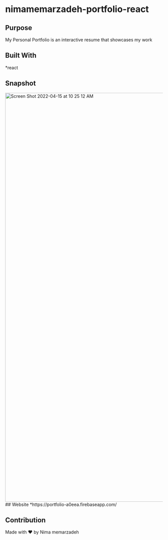 # nimamemarzadeh-portfolio-react

## Purpose
My Personal Portfolio is an interactive resume that showcases my work

## Built With
*react 

## Snapshot
<img width="1305" alt="Screen Shot 2022-04-15 at 10 25 12 AM" src="https://user-images.githubusercontent.com/94582549/163601763-cb9d5fd8-7dde-4a0e-962d-1a029251cdb3.png">
## Website
*https://portfolio-a0eea.firebaseapp.com/

## Contribution
Made with ❤️ by Nima memarzadeh

